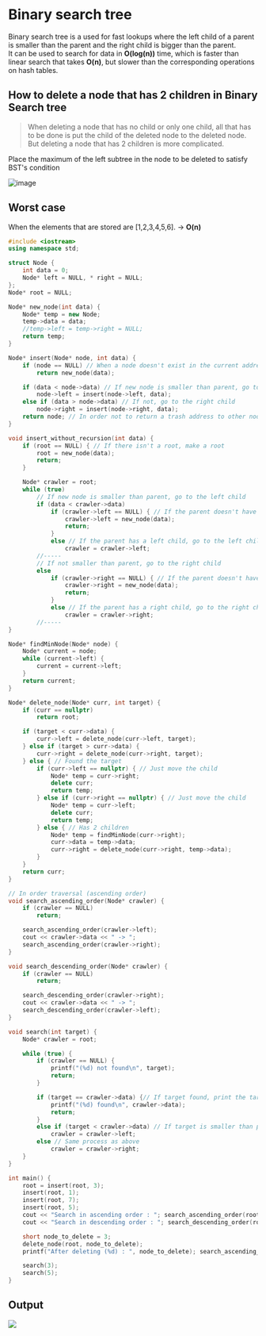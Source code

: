 # Binary search tree
Binary search tree is a used for fast lookups where the left child of a parent is smaller than the parent and the right child is bigger than the parent.<br>
It can be used to search for data in **O(log(n))** time, which is faster than linear search that takes **O(n)**, but slower than the corresponding operations on hash tables.

## How to delete a node that has 2 children in Binary Search tree
>When deleting a node that has no child or only one child, all that has to be done is put the child of the deleted node to the deleted node. But deleting a node that has 2 children is more complicated.<br>

Place the maximum of the left subtree in the node to be deleted to satisfy BST's condition

![image](https://user-images.githubusercontent.com/67142421/176267897-54f6b683-1030-4394-b91e-57225fd1f85c.png)

## Worst case
When the elements that are stored are [1,2,3,4,5,6]. -> **O(n)**

~~~C++
#include <iostream>
using namespace std;

struct Node {
	int data = 0;
	Node* left = NULL, * right = NULL;
};
Node* root = NULL;

Node* new_node(int data) {
	Node* temp = new Node;
	temp->data = data;
	//temp->left = temp->right = NULL;
	return temp;
}

Node* insert(Node* node, int data) {
	if (node == NULL) // When a node doesn't exist in the current address, create a node.
		return new_node(data);

	if (data < node->data) // If new node is smaller than parent, go to the left child
		node->left = insert(node->left, data);
	else if (data > node->data) // If not, go to the right child
		node->right = insert(node->right, data);
	return node; // In order not to return a trash address to other nodes that have been visited.
}

void insert_without_recursion(int data) {
	if (root == NULL) { // If there isn't a root, make a root
		root = new_node(data);
		return;
	}

	Node* crawler = root;
	while (true)
		// If new node is smaller than parent, go to the left child
		if (data < crawler->data)
			if (crawler->left == NULL) { // If the parent doesn't have a left child, insert in the left child
				crawler->left = new_node(data);
				return;
			}
			else // If the parent has a left child, go to the left child to get to the destination
				crawler = crawler->left;
		//-----
		// If not smaller than parent, go to the right child
		else
			if (crawler->right == NULL) { // If the parent doesn't have a right child, insert in the right child
				crawler->right = new_node(data);
				return;
			}
			else // If the parent has a right child, go to the right child to get to the destination
				crawler = crawler->right;
		//-----
}

Node* findMinNode(Node* node) {
    Node* current = node;
    while (current->left) {
        current = current->left;
    }
    return current;
}

Node* delete_node(Node* curr, int target) {
    if (curr == nullptr)
        return root;

    if (target < curr->data) {
        curr->left = delete_node(curr->left, target);
    } else if (target > curr->data) {
        curr->right = delete_node(curr->right, target);
    } else { // Found the target
        if (curr->left == nullptr) { // Just move the child
            Node* temp = curr->right;
            delete curr;
            return temp;
        } else if (curr->right == nullptr) { // Just move the child
            Node* temp = curr->left;
            delete curr;
            return temp;
        } else { // Has 2 children
            Node* temp = findMinNode(curr->right);
            curr->data = temp->data;
            curr->right = delete_node(curr->right, temp->data);
        }
    }
    return curr;
}

// In order traversal (ascending order)
void search_ascending_order(Node* crawler) {
	if (crawler == NULL)
		return;

	search_ascending_order(crawler->left);
	cout << crawler->data << " -> ";
	search_ascending_order(crawler->right);
}

void search_descending_order(Node* crawler) {
	if (crawler == NULL)
		return;

	search_descending_order(crawler->right);
	cout << crawler->data << " -> ";
	search_descending_order(crawler->left);
}

void search(int target) {
	Node* crawler = root;

	while (true) {
		if (crawler == NULL) {
			printf("(%d) not found\n", target);
			return;
		}

		if (target == crawler->data) {// If target found, print the target
			printf("(%d) found\n", crawler->data);
			return;
		}
		else if (target < crawler->data) // If target is smaller than parent, search to the left to find the target
			crawler = crawler->left;
		else // Same process as above
			crawler = crawler->right;
	}
}

int main() {
	root = insert(root, 3);
	insert(root, 1);
	insert(root, 7);
	insert(root, 5);
	cout << "Search in ascending order : "; search_ascending_order(root); cout << "\n";
	cout << "Search in descending order : "; search_descending_order(root); cout << "\n";

	short node_to_delete = 3;
	delete_node(root, node_to_delete);
	printf("After deleting (%d) : ", node_to_delete); search_ascending_order(root); cout << "\n";

	search(3);
	search(5);
}
~~~
## Output
<img src="https://user-images.githubusercontent.com/67142421/148778914-a7f42d34-addd-4c75-a6df-3638c62bb195.png">


